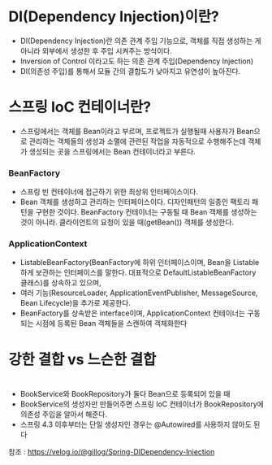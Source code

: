 # DI(Dependency Injection)이란? 
- DI(Dependency Injection)란 의존 관계 주입 기능으로, 객체를 직접 생성하는 게 아니라 외부에서 생성한 후 주입 시켜주는 방식이다.
- Inversion of Control 이라고도 하는 의존 관계 주입(Dependency Injection)
- DI(의존성 주입)를 통해서 모듈 간의 결합도가 낮아지고 유연성이 높아진다.

# 스프링 IoC 컨테이너란?
- 스프링에서는 객체를 Bean이라고 부르며, 프로젝트가 실행될때 사용자가 Bean으로 관리하는 객체들의 생성과 소멸에 관련된 작업을 자동적으로 수행해주는데 객체가 생성되는 곳을 스프링에서는 Bean 컨테이너라고 부른다.

### BeanFactory
- 스프링 빈 컨테이너에 접근하기 위한 최상위 인터페이스이다.
- Bean 객체를 생성하고 관리하는 인터페이스이다. 디자인패턴의 일종인 팩토리 패턴을 구현한 것이다. BeanFactory 컨테이너는 구동될 때 Bean 객체를 생성하는 것이 아니라. 클라이언트의 요청이 있을 때(getBean()) 객체를 생성한다.

### ApplicationContext
- ListableBeanFactory(BeanFactory에 하위 인터페이스이며, Bean을 Listable하게 보관하는 인터페이스를 말한다. 대표적으로 DefaultListableBeanFactory 클래스)를 상속하고 있으며,
- 여러 기능(ResourceLoader, ApplicationEventPublisher, MessageSource, Bean Lifecycle)을 추가로 제공한다.
- BeanFactory를 상속받은 interface이며, ApplicationContext 컨테이너는 구동되는 시점에 등록된 Bean 객체들을 스캔하여 객체화한다

 
 

# 강한 결합 vs 느슨한 결합


# 

- BookService와 BookRepository가 둘다 Bean으로 등록되어 있을 때 
- BookService의 생성자만 만들어주면 스프링 IoC 컨테이너가 BookRepository에 의존성 주입을 알아서 해준다.
- 스프링 4.3 이후부터는 단일 생성자인 경우는 @Autowired를 사용하지 않아도 된다



참조 : https://velog.io/@gillog/Spring-DIDependency-Injection
